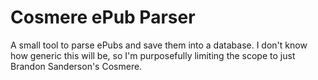 # Cosmere ePub Parser

A small tool to parse ePubs and save them into a database.
I don't know how generic this will be, so I'm purposefully limiting the scope to just Brandon Sanderson's Cosmere.
